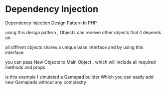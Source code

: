 # Dependency Injection
Dependency Injection Design Pattern In PHP

using this design pattern , Objects can receive other objects that it depends on

all diffrent objects shares a unique base interface and by using this interface

you can pass New Objects to Main Object , which will include all required methods and props

is this example I simulated a Gamepad builder Which you can easily add new Gamepads without any complexity 
